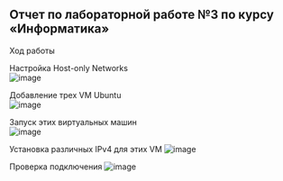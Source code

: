 ## Отчет по лабораторной работе №3 по курсу «Информатика»
Ход работы

Настройка Host-only Networks                                                            
![image](https://github.com/user-attachments/assets/2bea119d-7251-49a0-babe-2caefdaae816)

Добавление трех VM Ubuntu                                                            
![image](https://github.com/user-attachments/assets/7da49165-fc56-4e8f-b45c-fab870c23f0f)

Запуск этих виртуальных машин                                       
![image](https://github.com/user-attachments/assets/e09e916e-9d4a-4129-a496-ce91e3feb96e)

Установка различных IPv4 для этих VM
![image](https://github.com/user-attachments/assets/332ec775-f2b7-4bb5-be88-4c4f02a5f188)

Проверка подключения
![image](https://github.com/user-attachments/assets/9bf05232-6c35-4c0f-b5dc-fcb05caf171a)

